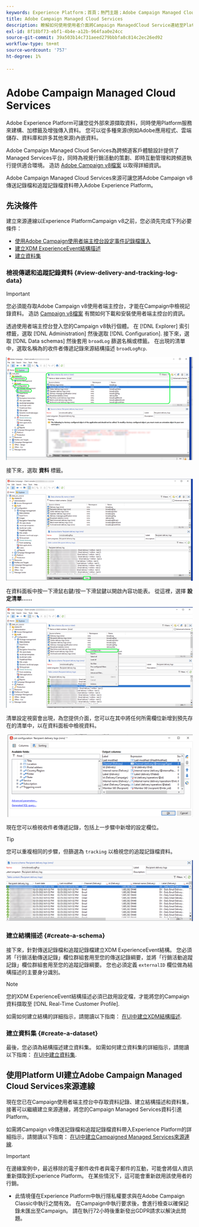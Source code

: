 ```yaml
---
keywords: Experience Platform；首頁；熱門主題；Adobe Campaign Managed Cloud Services；行銷活動；campaign managed services
title: Adobe Campaign Managed Cloud Services
description: 瞭解如何使用使用者介面將Campaign ManagedCloud Service連結至Platform
exl-id: 8f18bf73-ebf1-4b4e-a12b-964faa0e24cc
source-git-commit: 39a503b14c731aeed279bbbfa8c814c2ec26ed92
workflow-type: tm+mt
source-wordcount: '757'
ht-degree: 1%

---
```


# Adobe Campaign Managed Cloud Services

Adobe Experience Platform可讓您從外部來源擷取資料，同時使用Platform服務來建構、加標籤及增強傳入資料。 您可以從多種來源(例如Adobe應用程式、雲端儲存、資料庫和許多其他來源)內嵌資料。

Adobe Campaign Managed Cloud Services為跨頻道客戶體驗設計提供了Managed Services平台，同時為視覺行銷活動的策劃、即時互動管理和跨頻道執行提供適合環境。 造訪 [Adobe Campaign v8檔案](https://experienceleague.adobe.com/docs/campaign/campaign-v8/campaign-home.html?lang=en) 以取得詳細資訊。

Adobe Campaign Managed Cloud Services來源可讓您將Adobe Campaign v8傳送記錄檔和追蹤記錄檔資料帶入Adobe Experience Platform。

## 先決條件

建立來源連線以Experience PlatformCampaign v8之前，您必須先完成下列必要條件：

* [使用Adobe Campaign使用者端主控台設定事件記錄檔匯入](#view-delivery-and-tracking-log-data)
* [建立XDM ExperienceEvent結構描述](#create-a-schema)
* [建立資料集](#create-a-dataset)

### 檢視傳遞和追蹤記錄資料 {#view-delivery-and-tracking-log-data}

>[!IMPORTANT]
>
>您必須能存取Adobe Campaign v8使用者端主控台，才能在Campaign中檢視記錄資料。 造訪 [Campaign v8檔案](https://experienceleague.adobe.com/docs/campaign/campaign-v8/deploy/connect.html?lang=en) 有關如何下載和安裝使用者端主控台的資訊。

透過使用者端主控台登入您的Campaign v8執行個體。 在 [!DNL Explorer] 索引標籤，選取 [!DNL Administration] 然後選取 [!DNL Configuration]. 接下來，選取 [!DNL Data schemas] 然後套用 `broadLog` 篩選名稱或標籤。 在出現的清單中，選取名稱為的收件者傳遞記錄來源結構描述 `broadLogRcp`.

![Adobe Campaign v8使用者端主控台已選取瀏覽器索引標籤，管理、設定和資料結構描述節點已展開，篩選設定為「廣泛」。](./images/campaign/explorer.png)

接下來，選取 **資料** 標籤。

![已選取資料索引標籤的Adobe Campaign v8使用者端主控台。](./images/campaign/data.png)

在資料面板中按一下滑鼠右鍵/按一下滑鼠鍵以開啟內容功能表。 從這裡，選擇 **設定清單……**

![開啟內容功能表並選取「設定清單」選項的Adobe Campaign v8使用者端主控台。](./images/campaign/configure.png)

清單設定視窗會出現，為您提供介面，您可以在其中將任何所需欄位新增到預先存在的清單中，以在資料面板中檢視資料。

![收件者傳遞記錄的設定清單，可新增以供檢視。](./images/campaign/list-configuration.png)

現在您可以檢視收件者傳遞記錄，包括上一步驟中新增的設定欄位。

>[!TIP]
>
>您可以重複相同的步驟，但篩選為 `tracking` 以檢視您的追蹤記錄檔資料。

![收件者傳遞記錄會顯示其上次修改的名稱、傳遞管道、內部傳遞名稱和標籤的資訊。](./images/campaign/recipient-delivery-logs.png)

### 建立結構描述 {#create-a-schema}

接下來，針對傳送記錄檔和追蹤記錄檔建立XDM ExperienceEvent結構。 您必須將「行銷活動傳送記錄」欄位群組套用至您的傳送記錄綱要，並將「行銷活動追蹤記錄」欄位群組套用至您的追蹤記錄綱要。 您也必須定義 `externalID` 欄位做為結構描述的主要身分識別。

>[!NOTE]
>
>您的XDM ExperienceEvent結構描述必須已啟用設定檔，才能將您的Campaign資料擷取至 [!DNL Real-Time Customer Profile].

如需如何建立結構的詳細指示，請閱讀以下指南： [在UI中建立XDM結構描述](../../../xdm/tutorials/create-schema-ui.md).

### 建立資料集 {#create-a-dataset}

最後，您必須為結構描述建立資料集。 如需如何建立資料集的詳細指示，請閱讀以下指南： [在UI中建立資料集](../../../catalog/datasets/user-guide.md).

## 使用Platform UI建立Adobe Campaign Managed Cloud Services來源連線

現在您已在Campaign使用者端主控台中存取資料記錄、建立結構描述和資料集，接著可以繼續建立來源連線，將您的Campaign Managed Services資料引進Platform。

如需將Campaign v8傳送記錄檔和追蹤記錄檔資料帶入Experience Platform的詳細指示，請閱讀以下指南： [在UI中建立Campaigned Managed Services來源連線](../../tutorials/ui/create/adobe-applications/campaign.md).

>[!IMPORTANT]
>
>在邊緣案例中，最近移除的電子郵件收件者與電子郵件的互動，可能會將個人資訊重新擷取到Experience Platform。 在某些情況下，這可能會重新啟用該使用者的行銷。
>
>* 此情境僅在Experience Platform中執行隱私權要求與在Adobe Campaign Classic中執行之間有效。 在Campaign中執行要求後，會進行檢查以確保記錄未匯出至Campaign。 請在執行72小時後重新發出GDPR請求以解決此問題。